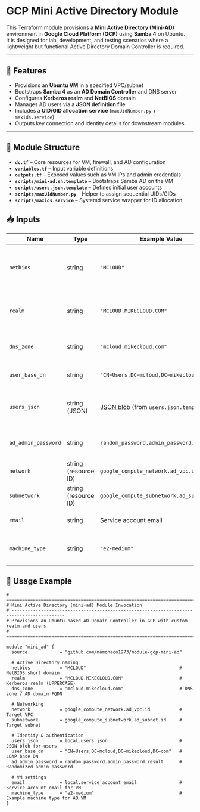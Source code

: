 # GCP Mini Active Directory Module

This Terraform module provisions a **Mini Active Directory (Mini-AD)** environment in **Google Cloud Platform (GCP)** using **Samba 4** on Ubuntu.  
It is designed for lab, development, and testing scenarios where a lightweight but functional Active Directory Domain Controller is required.

---

## 📖 Features

- Provisions an **Ubuntu VM** in a specified VPC/subnet  
- Bootstraps **Samba 4** as an **AD Domain Controller** and DNS server  
- Configures **Kerberos realm** and **NetBIOS** domain  
- Manages AD users via a **JSON definition file**  
- Includes a **UID/GID allocation service** (`maxUidNumber.py` + `maxids.service`)  
- Outputs key connection and identity details for downstream modules  

---

## 📂 Module Structure

- **`dc.tf`** – Core resources for VM, firewall, and AD configuration  
- **`variables.tf`** – Input variable definitions  
- **`outputs.tf`** – Exposed values such as VM IPs and admin credentials  
- **`scripts/mini-ad.sh.template`** – Bootstraps Samba AD on the VM  
- **`scripts/users.json.template`** – Defines initial user accounts  
- **`scripts/maxUidNumber.py`** – Helper to assign sequential UIDs/GIDs  
- **`scripts/maxids.service`** – Systemd service wrapper for ID allocation  

## 📥 Inputs

| Name               | Type    | Example Value                           | Description |
|--------------------|---------|-----------------------------------------|-------------|
| `netbios`          | string  | `"MCLOUD"`                              | NetBIOS short domain name (≤15 chars, uppercase). Used by legacy clients and SMB/NetBIOS workflows. |
| `realm`            | string  | `"MCLOUD.MIKECLOUD.COM"`                | Kerberos realm (uppercase DNS zone). Required by Samba/Kerberos configuration. |
| `dns_zone`         | string  | `"mcloud.mikecloud.com"`                | DNS zone and AD domain FQDN. This becomes the AD DNS namespace. |
| `user_base_dn`     | string  | `"CN=Users,DC=mcloud,DC=mikecloud,DC=com"` | Base DN in LDAP tree where user accounts are created. |
| `users_json`       | string (JSON) | [JSON blob](./scripts/users.json.template) (from `users.json.template`) | JSON definition of AD users (username, password, uid/gid). Used to pre-seed domain users. |
| `ad_admin_password`| string  | `random_password.admin_password.result` | Administrator password for the AD domain (`Administrator@REALM`). |
| `network`          | string (resource ID) | `google_compute_network.ad_vpc.id` | GCP VPC network where the AD VM is deployed. |
| `subnetwork`       | string (resource ID) | `google_compute_subnetwork.ad_subnet.id` | GCP subnet to host the AD VM. |
| `email`            | string  | Service account email                   | Service account email assigned to the VM for API/secret access. |
| `machine_type`     | string  | `"e2-medium"`                           | GCP machine type for the VM running Samba AD. Determines CPU/memory sizing. |


## 🚀 Usage Example

```hcl
# ==========================================================================================
# Mini Active Directory (mini-ad) Module Invocation
# ------------------------------------------------------------------------------------------
# Provisions an Ubuntu-based AD Domain Controller in GCP with custom realm and users
# ==========================================================================================

module "mini_ad" {
  source            = "github.com/mamonaco1973/module-gcp-mini-ad"

  # Active Directory naming
  netbios           = "MCLOUD"                                   # NetBIOS short domain
  realm             = "MCLOUD.MIKECLOUD.COM"                     # Kerberos realm (UPPERCASE)
  dns_zone          = "mcloud.mikecloud.com"                     # DNS zone / AD domain FQDN

  # Networking
  network           = google_compute_network.ad_vpc.id           # Target VPC
  subnetwork        = google_compute_subnetwork.ad_subnet.id     # Target subnet

  # Identity & authentication
  users_json        = local.users_json                           # JSON blob for users
  user_base_dn      = "CN=Users,DC=mcloud,DC=mikecloud,DC=com"   # LDAP base DN
  ad_admin_password = random_password.admin_password.result      # Randomized admin password

  # VM settings
  email             = local.service_account_email                # Service account email for VM
  machine_type      = "e2-medium"                                # Example machine type for AD VM
}
